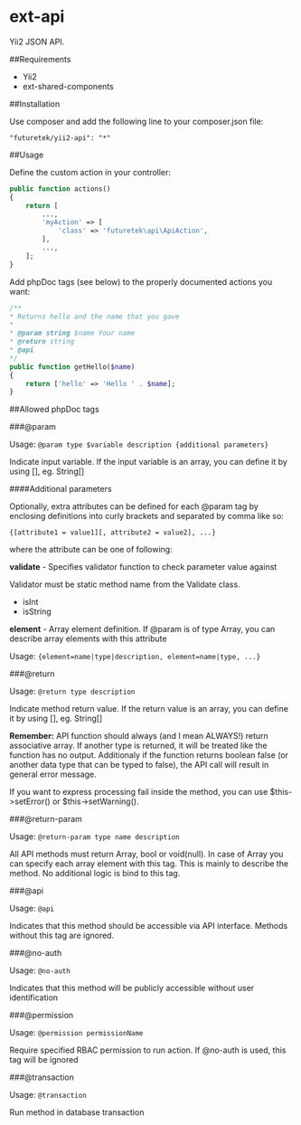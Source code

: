 ext-api
========

Yii2 JSON API.

##Requirements

- Yii2
- ext-shared-components

##Installation

Use composer and add the following line to your composer.json file:

```
"futuretek/yii2-api": "*"
```

##Usage

Define the custom action in your controller:

```php
public function actions()
{
    return [
        ...,
        'myAction' => [
            'class' => 'futuretek\api\ApiAction',
        ],
        ...,
    ];
}
```

Add phpDoc tags (see below) to the properly documented actions you want:

```php
/**
* Returns hello and the name that you gave
*
* @param string $name Your name
* @return string
* @api
*/
public function getHello($name)
{
    return ['hello' => 'Hello ' . $name];
}
```

##Allowed phpDoc tags

###@param

Usage: `@param type $variable description {additional parameters}`

Indicate input variable. If the input variable is an array, you can define it by using [], eg. String[]

####Additional parameters 

Optionally, extra attributes can be defined for each @param tag by enclosing definitions into curly brackets and separated by comma like so:

`{[attribute1 = value1][, attribute2 = value2], ...}`

where the attribute can be one of following:

**validate** - Specifies validator function to check parameter value against

Validator must be static method name from the Validate class. 
* isInt
* isString

**element** - Array element definition. If @param is of type Array, you can describe array elements with this attribute 

Usage: `{element=name|type|description, element=name|type, ...}`

###@return

Usage: `@return type description`

Indicate method return value. If the return value is an array, you can define it by using [], eg. String[]

**Remember:** API function should always (and I mean ALWAYS!) return associative array. If another type is returned, it will be treated like the function has no output.
Additionaly if the function returns boolean false (or another data type that can be typed to false), the API call will result in general error message.
  
If you want to express processing fail inside the method, you can use $this->setError() or $this->setWarning().

###@return-param

Usage: `@return-param type name description`

All API methods must return Array, bool or void(null). In case of Array you can specify each array element with this tag.
This is mainly to describe the method. No additional logic is bind to this tag.  

###@api

Usage: `@api`

Indicates that this method should be accessible via API interface. Methods without this tag are ignored.

###@no-auth

Usage: `@no-auth`

Indicates that this method will be publicly accessible without user identification

###@permission

Usage: `@permission permissionName`

Require specified RBAC permission to run action. If @no-auth is used, this tag will be ignored 

###@transaction

Usage: `@transaction`

Run method in database transaction 
